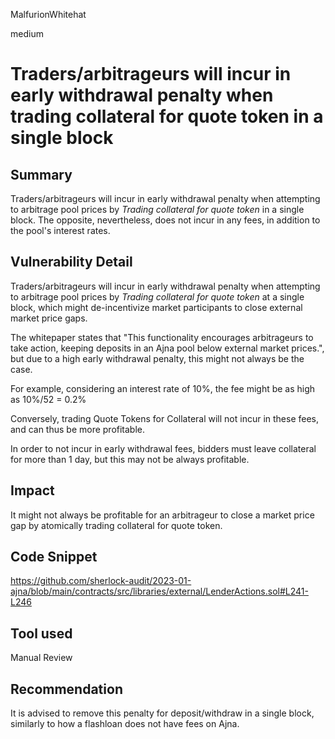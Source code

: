 MalfurionWhitehat

medium

# Traders/arbitrageurs will incur in early withdrawal penalty when trading collateral for quote token in a single block

## Summary

Traders/arbitrageurs will incur in early withdrawal penalty when attempting to arbitrage pool prices by _Trading collateral for quote token_ in a single block. The opposite, nevertheless, does not incur in any fees, in addition to the pool's interest rates.

## Vulnerability Detail

Traders/arbitrageurs will incur in early withdrawal penalty when attempting to arbitrage pool prices by _Trading collateral for quote token_ at a single block, which might de-incentivize market participants to close external market price gaps. 

The whitepaper states that "This functionality encourages arbitrageurs to take action, keeping deposits in an Ajna pool below external market prices.", but due to a high early withdrawal penalty, this might not always be the case. 

For example, considering an interest rate of 10%, the fee might be as high as 10%/52 = 0.2%

Conversely, trading Quote Tokens for Collateral will not incur in these fees, and can thus be more profitable. 

In order to not incur in early withdrawal fees, bidders must leave collateral for more than 1 day, but this may not be always profitable. 

## Impact

It might not always be profitable for an arbitrageur to close a market price gap by atomically trading collateral for quote token.

## Code Snippet

https://github.com/sherlock-audit/2023-01-ajna/blob/main/contracts/src/libraries/external/LenderActions.sol#L241-L246

## Tool used

Manual Review

## Recommendation

It is advised to remove this penalty for deposit/withdraw in a single block, similarly to how a flashloan does not have fees on Ajna.